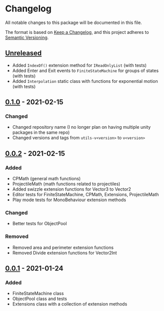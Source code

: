 # Changelog
All notable changes to this package will be documented in this file.

The format is based on [Keep a Changelog](https://keepachangelog.com/en/1.0.0/),
and this project adheres to [Semantic Versioning](https://semver.org/spec/v2.0.0.html).

## [Unreleased]
- Added `IndexOf()` extension method for `IReadOnlyList` (with tests)
- Added Enter and Exit events to `FiniteStateMachine` for groups of states (with tests)
- Added `Interpolation` static class with functions for exponential motion (with tests) 

## [0.1.0] - 2021-02-15
### Changed
- Changed repository name (I no longer plan on having multiple unity packages in the same repo)
- Changed versions and tags from `utils-v<version>` to `v<version>`

## [0.0.2] - 2021-02-15
### Added
- CPMath (general math functions)
- ProjectileMath (math functions related to projectiles)
- Added swizzle extension functions for Vector3 to Vector2
- Editor tests for FiniteStateMachine, CPMath, Extensions, ProjectileMath
- Play mode tests for MonoBehaviour extension methods

### Changed
- Better tests for ObjectPool

### Removed
- Removed area and perimeter extension functions
- Removed Divide extension functions for Vector2Int

## [0.0.1] - 2021-01-24
### Added
- FiniteStateMachine class
- ObjectPool class and tests
- Extensions class with a collection of extension methods

[Unreleased]: https://github.com/CheesePie13/UnityPackages/compare/v0.1.0...HEAD
[0.1.0]: https://github.com/CheesePie13/UnityPackages/compare/v0.0.2...v0.1.0
[0.0.2]: https://github.com/CheesePie13/UnityPackages/compare/v0.0.1...v0.0.2
[0.0.1]: https://github.com/CheesePie13/UnityPackages/releases/tag/v0.0.1
